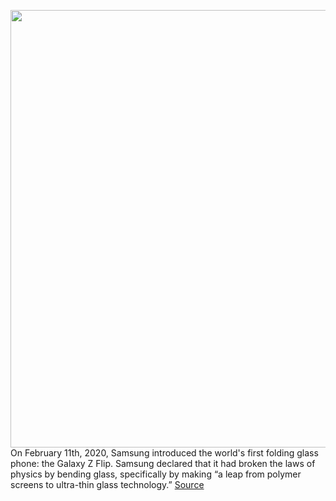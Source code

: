 <img src='https://cdn.vox-cdn.com/thumbor/_yr8BicS7dYZbXbnISclcZ5EwpI=/0x0:2040x1360/1200x675/filters:focal(857x517:1183x843)/cdn.vox-cdn.com/uploads/chorus_image/image/66337342/nstatt_200211_3904_0074.0.jpg' width='700px' /><br/>
On February 11th, 2020, Samsung introduced the world's first folding glass phone: the Galaxy Z Flip. Samsung declared that it had broken the laws of physics by bending glass, specifically by making “a leap from polymer screens to ultra-thin glass technology.”
<a href='https://www.theverge.com/2020/2/19/21142728/samsung-foldable-glass-galaxy-z-flip-explained-schott-corning'> Source <a/>